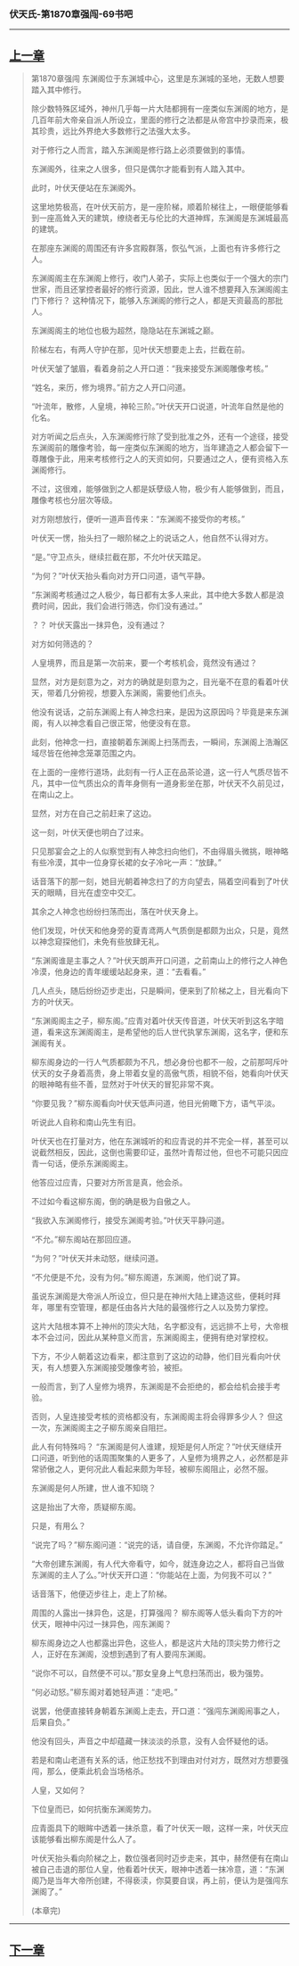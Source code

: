 ### 伏天氏-第1870章强闯-69书吧

--------
[上一章](./0cd832f5edf55ab2a3c2b35a4105af1d.md)
--------


>
>
>
>第1870章强闯
>东渊阁位于东渊城中心，这里是东渊城的圣地，无数人想要踏入其中修行。
>
>除少数特殊区域外，神州几乎每一片大陆都拥有一座类似东渊阁的地方，是几百年前大帝亲自派人所设立，里面的修行之法都是从帝宫中抄录而来，极其珍贵，远比外界绝大多数修行之法强大太多。
>
>对于修行之人而言，踏入东渊阁是修行路上必须要做到的事情。
>
>东渊阁外，往来之人很多，但只是偶尔才能看到有人踏入其中。
>
>此时，叶伏天便站在东渊阁外。
>
>这里地势极高，在叶伏天前方，是一座阶梯，顺着阶梯往上，一眼便能够看到一座高耸入天的建筑，缭绕者无与伦比的大道神辉，东渊阁是东渊城最高的建筑。
>
>在那座东渊阁的周围还有许多宫殿群落，恢弘气派，上面也有许多修行之人。
>
>东渊阁阁主在东渊阁上修行，收门人弟子，实际上也类似于一个强大的宗门世家，而且还掌控者最好的修行资源，因此，世人谁不想要拜入东渊阁阁主门下修行？
>这种情况下，能够入东渊阁的修行之人，都是天资最高的那批人。
>
>东渊阁阁主的地位也极为超然，隐隐站在东渊城之巅。
>
>阶梯左右，有两人守护在那，见叶伏天想要走上去，拦截在前。
>
>叶伏天皱了皱眉，看着身前之人开口道：“我来接受东渊阁雕像考核。”
>
>“姓名，来历，修为境界。”前方之人开口问道。
>
>“叶流年，散修，人皇境，神轮三阶。”叶伏天开口说道，叶流年自然是他的化名。
>
>对方听闻之后点头，入东渊阁修行除了受到批准之外，还有一个途径，接受东渊阁前的雕像考验，每一座类似东渊阁的地方，当年建造之人都会留下一尊雕像于此，用来考核修行之人的天资如何，只要通过之人，便有资格入东渊阁修行。
>
>不过，这很难，能够做到之人都是妖孽级人物，极少有人能够做到，而且，雕像考核也分层次等级。
>
>对方刚想放行，便听一道声音传来：“东渊阁不接受你的考核。”
>
>叶伏天一愣，抬头扫了一眼阶梯之上的说话之人，他自然不认得对方。
>
>“是。”守卫点头，继续拦截在那，不允叶伏天踏足。
>
>“为何？”叶伏天抬头看向对方开口问道，语气平静。
>
>“东渊阁考核通过之人极少，每日都有太多人来此，其中绝大多数人都是浪费时间，因此，我们会进行筛选，你们没有通过。”
>
>？？
>叶伏天露出一抹异色，没有通过？
>
>对方如何筛选的？
>
>人皇境界，而且是第一次前来，要一个考核机会，竟然没有通过？
>
>显然，对方是刻意为之，对方的确就是刻意为之，目光毫不在意的看着叶伏天，带着几分俯视，想要入东渊阁，需要他们点头。
>
>他没有说话，之前东渊阁上有人神念扫来，是因为这原因吗？毕竟是来东渊阁，有人以神念看自己很正常，他便没有在意。
>
>此刻，他神念一扫，直接朝着东渊阁上扫荡而去，一瞬间，东渊阁上浩瀚区域尽皆在他神念笼罩范围之内。
>
>在上面的一座修行道场，此刻有一行人正在品茶论道，这一行人气质尽皆不凡，其中一位气质出众的青年身侧有一道身影坐在那，叶伏天不久前见过，在南山之上。
>
>显然，对方在自己之前赶来了这边。
>
>这一刻，叶伏天便也明白了过来。
>
>只见那宴会之上的人似察觉到有人神念扫向他们，不由得眉头微挑，眼神略有些冷漠，其中一位身穿长裙的女子冷叱一声：“放肆。”
>
>话音落下的那一刻，她目光朝着神念扫了的方向望去，隔着空间看到了叶伏天的眼睛，目光在虚空中交汇。
>
>其余之人神念也纷纷扫荡而出，落在叶伏天身上。
>
>他们发现，叶伏天和他身旁的夏青鸢两人气质倒是都颇为出众，只是，竟然以神念窥探他们，未免有些放肆无礼。
>
>“东渊阁谁是主事之人？”叶伏天朗声开口问道，之前南山上的修行之人神色冷漠，他身边的青年缓缓站起身来，道：“去看看。”
>
>几人点头，随后纷纷迈步走出，只是瞬间，便来到了阶梯之上，目光看向下方的叶伏天。
>
>“东渊阁阁主之子，柳东阁。”应青对着叶伏天传音道，叶伏天听到这名字暗道，看来这东渊阁阁主，是希望他的后人世代执掌东渊阁，这名字，便和东渊阁有关。
>
>柳东阁身边的一行人气质都颇为不凡，想必身份也都不一般，之前那呵斥叶伏天的女子身着高贵，身上带着女皇的高傲气质，相貌不俗，她看向叶伏天的眼神略有些不善，显然对于叶伏天的冒犯非常不爽。
>
>“你要见我？”柳东阁看向叶伏天低声问道，他目光俯瞰下方，语气平淡。
>
>听说此人自称和南山先生有旧。
>
>叶伏天也在打量对方，他在东渊城听的和应青说的并不完全一样，甚至可以说截然相反，因此，这倒也需要印证，虽然叶青帮过他，但也不可能只因应青一句话，便杀东渊阁阁主。
>
>他答应过应青，只要对方所言是真，他会杀。
>
>不过如今看这柳东阁，倒的确是极为自傲之人。
>
>“我欲入东渊阁修行，接受东渊阁考验。”叶伏天平静问道。
>
>“不允。”柳东阁站在那回应道。
>
>“为何？”叶伏天并未动怒，继续问道。
>
>“不允便是不允，没有为何。”柳东阁道，东渊阁，他们说了算。
>
>虽说东渊阁是大帝派人所设立，但只是在神州大陆上建造这些，便耗时拜年，哪里有空管理，都是任由各片大陆的最强修行之人以及势力掌控。
>
>这片大陆根本算不上神州的顶尖大陆，名字都没有，远远排不上号，大帝根本不会过问，因此从某种意义而言，东渊阁阁主，便拥有绝对掌控权。
>
>下方，不少人朝着这边看来，都注意到了这边的动静，他们目光看向叶伏天，有人想要入东渊阁接受雕像考验，被拒。
>
>一般而言，到了人皇修为境界，东渊阁是不会拒绝的，都会给机会接手考验。
>
>否则，人皇连接受考核的资格都没有，东渊阁阁主将会得罪多少人？
>但这一次，东渊阁阁主之子柳东阁亲自阻拦。
>
>此人有何特殊吗？
>“东渊阁是何人谁建，规矩是何人所定？”叶伏天继续开口问道，听到他的话周围聚集的人更多了，人皇修为境界之人，必然都是非常骄傲之人，更何况此人看起来颇为年轻，被柳东阁阻止，必然不服。
>
>东渊阁是何人所建，世人谁不知晓？
>
>这是抬出了大帝，质疑柳东阁。
>
>只是，有用么？
>
>“说完了吗？”柳东阁问道：“说完的话，请自便，东渊阁，不允许你踏足。”
>
>“大帝创建东渊阁，有人代大帝看守，如今，就连身边之人，都将自己当做东渊阁的主人了么。”叶伏天开口道：“你能站在上面，为何我不可以？”
>
>话音落下，他便迈步往上，走上了阶梯。
>
>周围的人露出一抹异色，这是，打算强闯？
>柳东阁等人低头看向下方的叶伏天，眼神中闪过一抹异色，闯东渊阁？
>
>柳东阁身边之人也都露出异色，这些人，都是这片大陆的顶尖势力修行之人，正好在东渊阁，没想到遇到了有人要闯东渊阁。
>
>“说你不可以，自然便不可以。”那女皇身上气息扫荡而出，极为强势。
>
>“何必动怒。”柳东阁对着她轻声道：“走吧。”
>
>说罢，他便直接转身朝着东渊阁上走去，开口道：“强闯东渊阁闹事之人，后果自负。”
>
>他没有回头，声音之中却蕴藏一抹淡淡的杀意，没有人会怀疑他的话。
>
>若是和南山老道有关系的话，他正愁找不到理由对付对方，既然对方想要强闯，那么，便乘此机会当场格杀。
>
>人皇，又如何？
>
>下位皇而已，如何抗衡东渊阁势力。
>
>应青面具下的眼眸中透着一抹杀意，看了叶伏天一眼，这样一来，叶伏天应该能够看出柳东阁是什么人了。
>
>叶伏天抬头看向阶梯之上，数位强者同时迈步走来，其中，赫然便有在南山被自己击退的那位人皇，他看着叶伏天，眼神中透着一抹冷意，道：“东渊阁乃是当年大帝所创建，不得亵渎，你莫要自误，再上前，便认为是强闯东渊阁了。”
>
>(本章完)
>
>

--------
[下一章](./6d8e45186a79a39a3754fd930af88187.md)
--------
